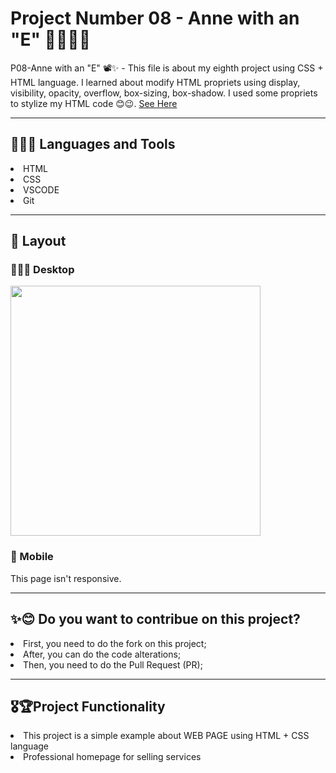 <h1> Project Number 08 - Anne with an "E" 👩🏽‍🦰💜 </h1>

P08-Anne with an "E" 📽✨ - This file is about my eighth project using CSS + HTML language.
I learned about modify HTML propriets using display, visibility, opacity, overflow, box-sizing, box-shadow.
I used some propriets to stylize my HTML code 😊😉. <a href = https://taiscostaeng.github.io/front-p08-anne/> See Here </a>

------------------------------------------------------------------------------------------------------------------------------------------------------------------------------------------------
<h2> 👩🏽‍🔧 Languages and Tools </h2>
<li> HTML </li>
<li> CSS </li>
<li> VSCODE </li>
<li> Git </li>

------------------------------------------------------------------------------------------------------------------------------------------------------------------------------------------------
<h2> 🎨 Layout </h2>

<h3> 👩🏽‍💻 Desktop </h3>
<img src = "https://github.com/taiscostaeng/front-p08-anne/assets/138815703/70dd3629-d36f-4e6d-8dc5-3f1c24ebd275" width = 400px>


<h3> 📱 Mobile </h3>
This page isn't responsive.

------------------------------------------------------------------------------------------------------------------------------------------------------------------------------------------------
<h2> ✨😊 Do you want to contribue on this project? </h2>
<li> First, you need to do the fork on this project; </li>
<li> After, you can do the code alterations; </li>
<li> Then, you need to do the Pull Request (PR); </li>

------------------------------------------------------------------------------------------------------------------------------------------------------------------------------------------------
<h2> 🎖🏆Project Functionality </h2>
<li> This project is a simple example about WEB PAGE using HTML + CSS language </li>
<li> Professional homepage for selling services </li>
